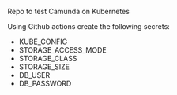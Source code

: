 Repo to test Camunda on Kubernetes

Using Github actions create the following secrets:
- KUBE_CONFIG
- STORAGE_ACCESS_MODE
- STORAGE_CLASS
- STORAGE_SIZE
- DB_USER
- DB_PASSWORD

